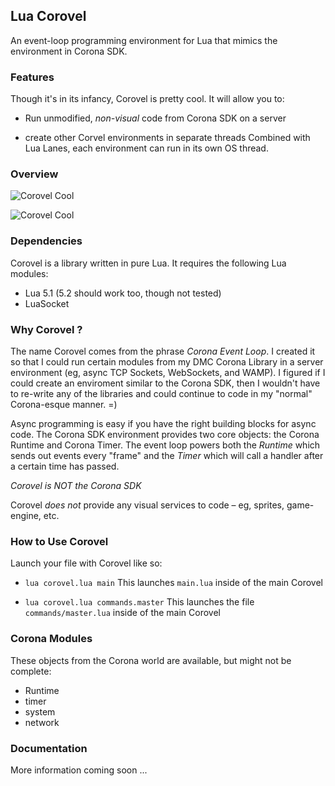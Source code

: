 
## Lua Corovel ##

An event-loop programming environment for Lua that mimics the environment in Corona SDK.



### Features ###

Though it's in its infancy, Corovel is pretty cool. It will allow you to:

* Run unmodified, *non-visual* code from Corona SDK on a server

* create other Corvel environments in separate threads
  Combined with Lua Lanes, each environment can run in its own OS thread.



### Overview ###

![Corovel Cool](https://raw.githubusercontent.com/dmccuskey/lua-corovel/master/assets/corovel-main.png "Corovel Overview")


![Corovel Cool](https://raw.githubusercontent.com/dmccuskey/lua-corovel/master/assets/corovel-sub.png "Corovel Threads")


### Dependencies ###

Corovel is a library written in pure Lua. It requires the following Lua modules:

* Lua 5.1 (5.2 should work too, though not tested)
* LuaSocket



### Why Corovel ? ###


The name Corovel comes from the phrase *Corona Event Loop*. I created it so that I could run certain modules from my DMC Corona Library in a server environment (eg, async TCP Sockets, WebSockets, and WAMP). I figured if I could create an enviroment similar to the Corona SDK, then I wouldn't have to re-write any of the libraries and could continue to code in my "normal" Corona-esque manner. =)

Async programming is easy if you have the right building blocks for async code. The Corona SDK environment provides two core objects: the Corona Runtime and Corona Timer. The event loop powers both the *Runtime* which sends out events every "frame" and the *Timer* which will call a handler after a certain time has passed. 


*Corovel is NOT the Corona SDK*

Corovel *does not* provide any visual services to code – eg, sprites, game-engine, etc.



### How to Use Corovel ###

Launch your file with Corovel like so:

* `lua corovel.lua main`
  This launches `main.lua` inside of the main Corovel

* `lua corovel.lua commands.master`
  This launches the file `commands/master.lua` inside of the main Corovel



### Corona Modules ###

These objects from the Corona world are available, but might not be complete:
* Runtime
* timer
* system
* network



### Documentation ###

More information coming soon ...
